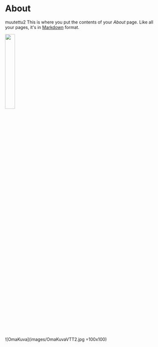 # About

muutettu2
This is where you put the contents of your *About* page. Like all your pages, it's in [Markdown](https://guides.github.com/features/mastering-markdown/) format.

<img src="https://makavi.github.io/images/OmaKuvaVTT2.jpg" width="25%"  />

![OmaKuva](images/OmaKuvaVTT2.jpg =100x100)
